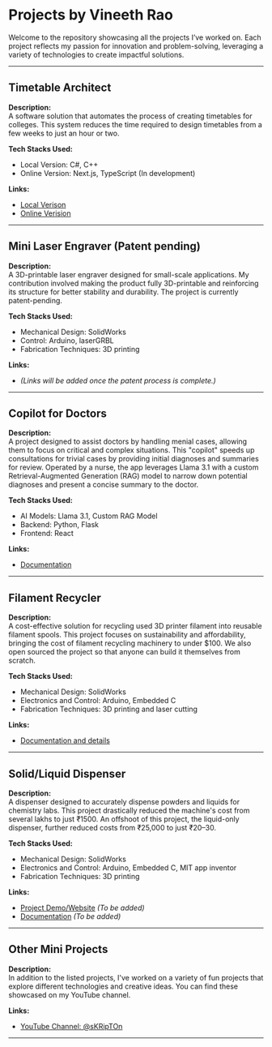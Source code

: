 # Projects by Vineeth Rao  
Welcome to the repository showcasing all the projects I’ve worked on. Each project reflects my passion for innovation and problem-solving, leveraging a variety of technologies to create impactful solutions.

---

## Timetable Architect  
**Description:**  
A software solution that automates the process of creating timetables for colleges. This system reduces the time required to design timetables from a few weeks to just an hour or two.  

**Tech Stacks Used:**  
- Local Version: C#, C++  
- Online Version: Next.js, TypeScript  (In development)

**Links:**  
- [Local Verison](https://github.com/Shreya5619/TimeTable-Architect.git)  
- [Online Verision](https://github.com/VineethRV/timetablearchitect) 

---

## Mini Laser Engraver (Patent pending)  
**Description:**  
A 3D-printable laser engraver designed for small-scale applications. My contribution involved making the product fully 3D-printable and reinforcing its structure for better stability and durability. The project is currently patent-pending.  


**Tech Stacks Used:**  
- Mechanical Design: SolidWorks  
- Control: Arduino, laserGRBL  
- Fabrication Techniques: 3D printing 

**Links:**  
- *(Links will be added once the patent process is complete.)*

---

## Copilot for Doctors  
**Description:**  
A project designed to assist doctors by handling menial cases, allowing them to focus on critical and complex situations. This "copilot" speeds up consultations for trivial cases by providing initial diagnoses and summaries for review. Operated by a nurse, the app leverages Llama 3.1 with a custom Retrieval-Augmented Generation (RAG) model to narrow down potential diagnoses and present a concise summary to the doctor.  

**Tech Stacks Used:**  
- AI Models: Llama 3.1, Custom RAG Model  
- Backend: Python, Flask  
- Frontend: React

**Links:**  
- [Documentation](https://github.com/sushi00/akinator_med)
---

## Filament Recycler  
**Description:**  
A cost-effective solution for recycling used 3D printer filament into reusable filament spools. This project focuses on sustainability and affordability, bringing the cost of filament recycling machinery to under $100. We also open sourced the project so that anyone can build it themselves from scratch.

**Tech Stacks Used:**  
- Mechanical Design: SolidWorks  
- Electronics and Control: Arduino, Embedded C  
- Fabrication Techniques: 3D printing and laser cutting

**Links:**  
- [Documentation and details](https://www.augmentedlabs.in/blogs/Filament-Recycler)

---

## Solid/Liquid Dispenser  
**Description:**  
A dispenser designed to accurately dispense powders and liquids for chemistry labs. This project drastically reduced the machine's cost from several lakhs to just ₹1500. An offshoot of this project, the liquid-only dispenser, further reduced costs from ₹25,000 to just ₹20–30.  

**Tech Stacks Used:**  
- Mechanical Design: SolidWorks  
- Electronics and Control: Arduino, Embedded C, MIT app inventor
- Fabrication Techniques: 3D printing

**Links:**  
- [Project Demo/Website](#) *(To be added)*  
- [Documentation](#) *(To be added)*  

---

## Other Mini Projects  
**Description:**  
In addition to the listed projects, I've worked on a variety of fun projects that explore different technologies and creative ideas. You can find these showcased on my YouTube channel.  

**Links:**  
- [YouTube Channel: @sKRipTOn](https://www.youtube.com/@sKRipTOn)


------





